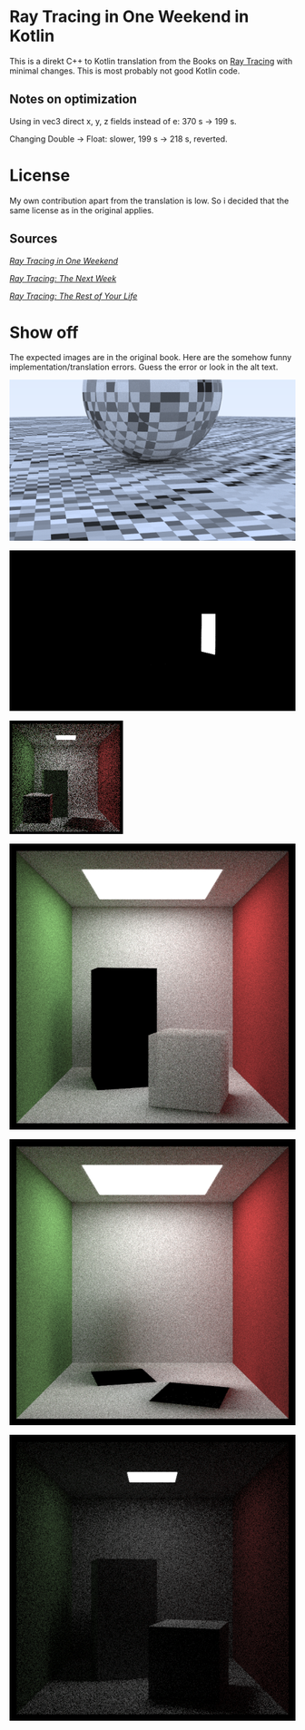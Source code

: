 
# Ray Tracing in One Weekend in Kotlin

This is a direkt C++ to Kotlin translation from the Books on [Ray Tracing](https://raytracing.github.io/) with minimal changes.
This is most probably not good Kotlin code.


## Notes on optimization

Using in vec3 direct x, y, z fields instead of e: 370 s -> 199 s.

Changing Double -> Float: slower, 199 s -> 218 s, reverted.


# License

My own contribution apart from the translation is low. So i decided that the same license as in the original applies.


## Sources

[_Ray Tracing in One Weekend_](https://raytracing.github.io/books/RayTracingInOneWeekend.html)

[_Ray Tracing: The Next Week_](https://raytracing.github.io/books/RayTracingTheNextWeek.html)

[_Ray Tracing: The Rest of Your Life_](https://raytracing.github.io/books/RayTracingTheRestOfYourLife.html)


# Show off

The expected images are in the original book. Here are the somehow funny implementation/translation errors. Guess the error or look in the alt text. 

![wrong calculcation of the pattern](images/image1624114594948.png?raw=true "wrong calculcation of the pattern")

![missed the instruction about comment out](images/image1624126052168.png?raw=true "missed the instruction about comment out")

![Use origin() and direction() directly instead of a copy](images/image1624192388685.png?raw=true "Use origin() and direction() directly instead of a copy")

![sign error for inverted density](images/image1624345263532.png?raw=true "sign error for inverted density")

![obvious wrong, was a combination of the previous errors](images/image1624220234602.png?raw=true "obvious wrong, was a combination of the previous errors")

![missing normalization by pdf_val](images/image1624481801517.png?raw=true "missing normalization by pdf_val")
